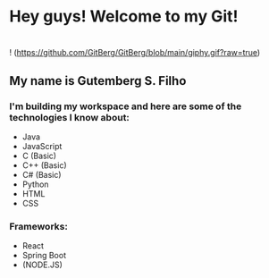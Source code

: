 # <h1>Hey guys! Welcome to my Git!<h1>
  ! (https://github.com/GitBerg/GitBerg/blob/main/giphy.gif?raw=true)
## <p>My name is Gutemberg S. Filho</p>
  
### I'm building my workspace and here are some of the technologies I know about:

  - Java
  - JavaScript
  - C (Basic)
  - C++ (Basic)
  - C# (Basic)
  - Python
  - HTML
  - CSS

### Frameworks:

  - React
  - Spring Boot
  - (NODE.JS)

<!--
**GitBerg/GitBerg** is a ✨ _special_ ✨ repository because its `README.md` (this file) appears on your GitHub profile.

Here are some ideas to get you started:

- 🔭 I’m currently working on ...
- 🌱 I’m currently learning ...
- 👯 I’m looking to collaborate on ...
- 🤔 I’m looking for help with ...
- 💬 Ask me about ...
- 📫 How to reach me: ...
- 😄 Pronouns: ...
- ⚡ Fun fact: ...
-->
